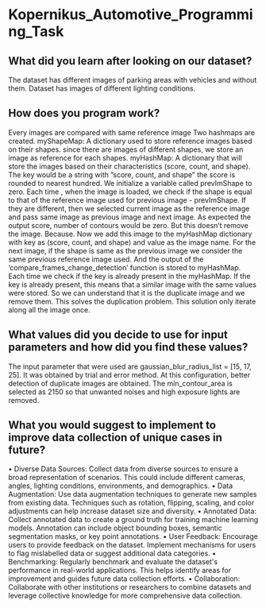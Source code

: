 # Kopernikus_Automotive_Programming_Task
## What did you learn after looking on our dataset?

The dataset has different images of parking areas with vehicles and without them. Dataset has images of different lighting conditions.

## How does you program work?

Every images are compared with same reference image
Two hashmaps are created. 
myShapeMap: A dictionary used to store reference images based on their shapes. since there are images of different shapes, we store an image as reference for each shapes.
myHashMap: A dictionary that will store the images based on their characteristics (score, count, and shape). The key would be a string with ”score, count, and shape” the score is rounded to nearest hundred.
We initialize a variable called prevImShape to zero.  Each time , when the image is loaded, we check if the shape is equal to that of the reference image used for previous image - prevImShape. If they are different, then we selected current image as the reference image and pass same image  as previous image and next image. As expected the output score, number of contours would be zero. But this doesn’t remove the image. Because. Now we add this image to the myHashMap dictionary with key as (score, count, and shape) and value as the image name.
For the next image, if the shape is same as the previous image we consider the same previous reference image used. And the output of the ‘compare_frames_change_detection’ function is stored to myHashMap. 
Each time we check if the key is already present in the myHashMap. If the key is already present, this means that a similar image with the same values were stored. So we can understand that it is the duplicate image and we remove them. This solves the duplication problem. 
This solution only iterate along all the image once.
## What values did you decide to use for input parameters and how did you find these values?
The input parameter that were used are gaussian_blur_radius_list = [15, 17, 25]. It was obtained by trial and error method. At this configuration, better detection of duplicate images are obtained.
The min_contour_area is selected as 2150 so that unwanted noises and high exposure lights are removed.
## What you would suggest to implement to improve data collection of unique cases in future?
•	Diverse Data Sources: Collect data from diverse sources to ensure a broad representation of scenarios. This could include different cameras, angles, lighting conditions, environments, and demographics.
•	Data Augmentation: Use data augmentation techniques to generate new samples from existing data. Techniques such as rotation, flipping, scaling, and color adjustments can help increase dataset size and diversity.
•	 Annotated Data: Collect annotated data to create a ground truth for training machine learning models. Annotation can include object bounding boxes, semantic segmentation masks, or key point annotations.
•	User Feedback: Encourage users to provide feedback on the dataset. Implement mechanisms for users to flag mislabelled data or suggest additional data categories.
•	Benchmarking: Regularly benchmark and evaluate the dataset's performance in real-world applications. This helps identify areas for improvement and guides future data collection efforts. 
•	Collaboration: Collaborate with other institutions or researchers to combine datasets and leverage collective knowledge for more comprehensive data collection.

